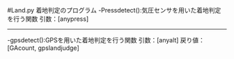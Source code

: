 #Land.py
着地判定のプログラム
-Pressdetect():気圧センサを用いた着地判定を行う関数
	引数：[anypress]

---
-gpsdetect():GPSを用いた着地判定を行う関数
	引数：[anyalt]
	戻り値：[GAcount, gpslandjudge]
